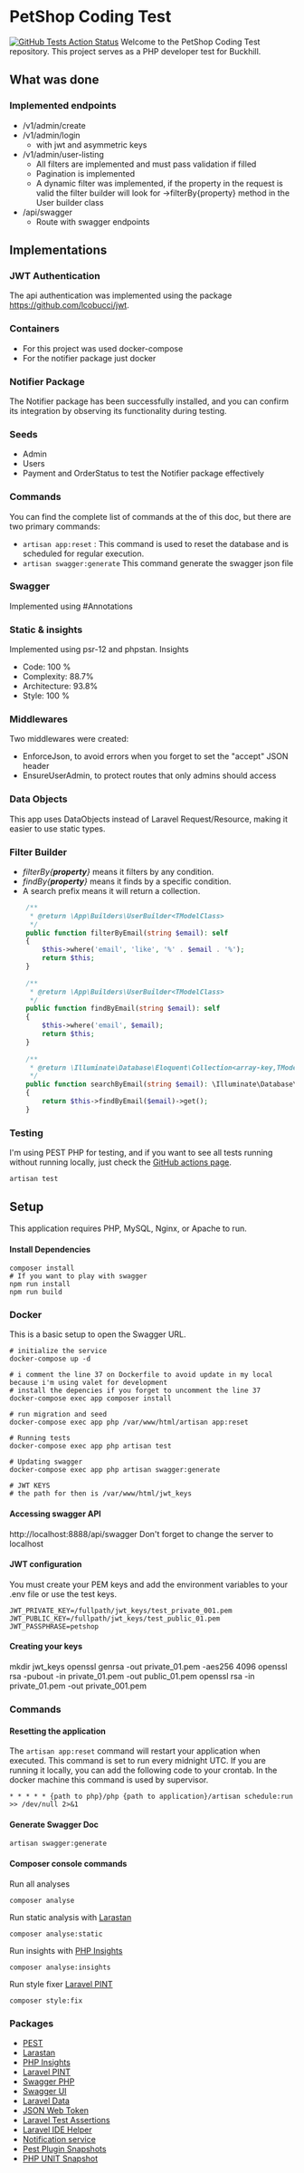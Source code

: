 # PetShop Coding Test
[![GitHub Tests Action Status](https://img.shields.io/github/actions/workflow/status/peteleco/petshop/test.yml?branch=main&label=tests&style=flat-square)](https://github.com/peteleco/petshop/actions?query=workflow%3Atests+branch%3Amain)
Welcome to the PetShop Coding Test repository. This project serves as a PHP developer test for Buckhill.

## What was done
### Implemented endpoints
- /v1/admin/create
- /v1/admin/login
  - with jwt and asymmetric keys
- /v1/admin/user-listing
  - All filters are implemented and must pass validation if filled
  - Pagination is implemented
  - A dynamic filter was implemented,  if the property in the request is valid the filter builder will look for ->filterBy{property} method in the User builder class
- /api/swagger
  - Route with swagger endpoints

## Implementations
### JWT Authentication
The api authentication was implemented using the package https://github.com/lcobucci/jwt.
### Containers
- For this project was used docker-compose
- For the notifier package just docker
### Notifier Package
The Notifier package has been successfully installed, and you can confirm its integration by observing its functionality during testing.
### Seeds
 - Admin
 - Users
 -  Payment and OrderStatus to test the Notifier package effectively
### Commands
You can find the complete list of commands at the of this doc, but there are two primary commands:
- `artisan app:reset` : This command is used to reset the database and is scheduled for regular execution.
- `artisan swagger:generate` This command generate the swagger json file
### Swagger
Implemented using #Annotations
### Static & insights
Implemented using psr-12 and phpstan. 
Insights
- Code: 100 % 
- Complexity: 88.7%
- Architecture: 93.8%
- Style: 100 %
### Middlewares
Two middlewares were created:
- EnforceJson, to avoid errors when you forget to set the "accept" JSON header
- EnsureUserAdmin, to protect routes that only admins should access
### Data Objects
This app uses DataObjects instead of Laravel Request/Resource, making it easier to use static types.
### Filter Builder
- *filterBy{**property**}* means it filters by any condition.
- _findBy{**property**}_ means it finds by a specific condition.
- A search prefix means it will return a collection.
```php
    /**
     * @return \App\Builders\UserBuilder<TModelClass>
     */
    public function filterByEmail(string $email): self
    {
        $this->where('email', 'like', '%' . $email . '%');
        return $this;
    }
    
    /**
     * @return \App\Builders\UserBuilder<TModelClass>
     */
    public function findByEmail(string $email): self
    {
        $this->where('email', $email);
        return $this;
    }
    
    /**
     * @return \Illuminate\Database\Eloquent\Collection<array-key,TModelClass>
     */
    public function searchByEmail(string $email): \Illuminate\Database\Eloquent\Collection
    {
        return $this->findByEmail($email)->get();
    }
```
### Testing
I'm using PEST PHP for testing, and if you want to see all tests running without running locally, just check the [GitHub actions page](https://github.com/peteleco/petshop/actions).
````shell
artisan test
````

## Setup
This application requires PHP, MySQL, Nginx, or Apache to run.

#### Install Dependencies
```
composer install
# If you want to play with swagger
npm run install
npm run build
```
### Docker
This is a basic setup to open the Swagger URL.
````shell
# initialize the service
docker-compose up -d

# i comment the line 37 on Dockerfile to avoid update in my local because i'm using valet for development
# install the depencies if you forget to uncomment the line 37
docker-compose exec app composer install

# run migration and seed
docker-compose exec app php /var/www/html/artisan app:reset

# Running tests
docker-compose exec app php artisan test

# Updating swagger
docker-compose exec app php artisan swagger:generate

# JWT KEYS
# the path for then is /var/www/html/jwt_keys
````
#### Accessing swagger API
http://localhost:8888/api/swagger
Don't forget to change the server to localhost

#### JWT configuration
You must create your PEM keys and add the environment variables to your .env file or use the test keys.
```
JWT_PRIVATE_KEY=/fullpath/jwt_keys/test_private_001.pem
JWT_PUBLIC_KEY=/fullpath/jwt_keys/test_public_01.pem
JWT_PASSPHRASE=petshop
```
#### Creating your keys
mkdir jwt_keys
openssl genrsa -out private_01.pem -aes256 4096
openssl rsa -pubout -in private_01.pem -out public_01.pem
openssl rsa -in private_01.pem -out private_001.pem

### Commands

#### Resetting the application
The `artisan app:reset` command will restart your application when executed. This command is set to run every midnight UTC. If you are running it locally, you can add the following code to your crontab.
In the docker machine this command is used by supervisor.
```
* * * * * {path to php}/php {path to application}/artisan schedule:run >> /dev/null 2>&1
```

#### Generate Swagger Doc
```
artisan swagger:generate
```

#### Composer console commands
Run all analyses
```shell
composer analyse
```
Run static analysis with [Larastan](https://github.com/nunomaduro/larastan)
```shell
composer analyse:static
```
Run insights with [PHP Insights](https://github.com/nunomaduro/phpinsights)
```shell
composer analyse:insights
```
Run style fixer [Laravel PINT](https://github.com/laravel/pint)
```shell
composer style:fix
```

### Packages
- [PEST](https://github.com/pestphp/pest)
- [Larastan](https://github.com/nunomaduro/larastan)
- [PHP Insights](https://github.com/nunomaduro/phpinsights)
- [Laravel PINT](https://github.com/laravel/pint)
- [Swagger PHP](https://github.com/zircote/swagger-php)
- [Swagger UI](https://github.com/swagger-api/swagger-ui)
- [Laravel Data](https://github.com/spatie/laravel-data)
- [JSON Web Token](https://github.com/lcobucci/jwt)
- [Laravel Test Assertions](https://github.com/jasonmccreary/laravel-test-assertions)
- [Laravel IDE Helper](https://github.com/barryvdh/laravel-ide-helper)
- [Notification service](https://github.com/peteleco/notifier)
-  [Pest Plugin Snapshots](https://github.com/spatie/pest-plugin-snapshots)
-  [PHP UNIT Snapshot](https://github.com/spatie/phpunit-snapshot-assertions)